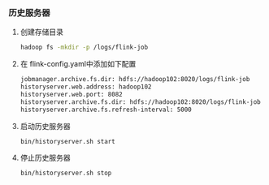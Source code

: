 ### 历史服务器

1. 创建存储目录

   ```sh
   hadoop fs -mkdir -p /logs/flink-job
   ```

2. 在 flink-config.yaml中添加如下配置

   ```sh
   jobmanager.archive.fs.dir: hdfs://hadoop102:8020/logs/flink-job
   historyserver.web.address: hadoop102
   historyserver.web.port: 8082
   historyserver.archive.fs.dir: hdfs://hadoop102:8020/logs/flink-job
   historyserver.archive.fs.refresh-interval: 5000
   ```

3. 启动历史服务器

   ```sh
   bin/historyserver.sh start
   ```

4. 停止历史服务器

   ```sh
   bin/historyserver.sh stop
   ```

   